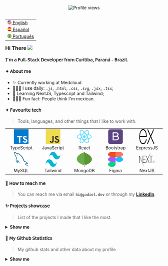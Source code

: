 <p align="center"><img src="https://komarev.com/ghpvc/?username=machadogadiel&color=blue" alt="Profile views" /></p>

<table align="right">
    <tr><td><a href="README.md"><img src="images/us-flag.png" height="13"> English</a></td></tr>
    <tr><td><a href="README_es.md"><img src="images/es-flag.png" height="13"> Español</a></td></tr>
    <tr><td><a href="README_pt.md"><img src="images/br-flag.png" height="13"> Português</a></td></tr>
</table>

### Hi There <img src="https://raw.githubusercontent.com/kaueMarques/kaueMarques/master/hi.gif" height="30px">


#### 𝖨'𝗆 𝖺 𝖥𝗎𝗅𝗅-𝖲𝗍𝖺𝖼𝗄 𝖣𝖾𝗏𝖾𝗅𝗈𝗉𝖾𝗋 𝖿𝗋𝗈𝗆 𝖢𝗎𝗋𝗂𝗍𝗂𝖻𝖺, 𝖯𝖺𝗋𝖺𝗇𝖺́ - 𝖡𝗋𝖺𝗓𝗂𝗅.


#### ✦ 𝖠𝖻𝗈𝗎𝗍 𝗆𝖾

- ✨ Currently working at Medcloud
- 🧑🏽‍💻 I use daily: `.js`, `.html`, `.css`, `.svg`, `.jsx`, `.tsx`;
- 🌱 Learning NextJS, Typescript and Tailwind;
- 💁🏽‍♂️ Fun fact: People think I'm mexican.

#### ✦ 𝖥𝖺𝗏𝗈𝗎𝗋𝗂𝗍𝖾 𝗍𝖾𝖼𝗁

> Tools, languages, and other things that I like to work with.

<table>
  <tr>
    <td align="center" width="96">
      <img src="./images/typescript-original.svg" width="48" height="48" alt="TypeScript" />
      <br>TypeScript
    </td>
    <td align="center" width="96">
        <img src="./images/javascript-original.svg" width="48" height="48" alt="JavaScript" />
      <br>JavaScript
    </td>
    <td align="center" width="96">
        <img src="./images/react-original.svg" width="48" height="48" alt="React" />
      <br>React
    </td>
    <td align="center" width="96">
        <img src="./images/bootstrap-plain.svg" width="48" height="48" alt="Bootstrap" />
      <br>Bootstrap
    </td>
    <td align="center" width="96">
        <img src="./images/express-js-original.svg" width="48" height="48" alt="ExpressJS" />
      <br>ExpressJS
    </td>
  </tr>
  <tr>
    <td align="center"  width="96">
        <img src="./images/mysql-original.svg" width="48" height="48" alt="MySQL" />
      <br>MySQL
    </td>
    <td align="center"  width="96">
        <img src="./images/tailwind-css-original.svg" width="48" height="48" alt="Tailwind" />
      <br>Tailwind 
    </td>
    <td align="center"  width="96">
        <img src="./images/mongodb-original.svg" width="48" height="48" alt="MongoDB" />
      <br>MongoDB 
    </td>
    <td align="center"  width="96">
        <img src="./images/figma-original.svg" width="48" height="48" alt="Figma" />
      <br>Figma 
    </td>
    <td align="center"  width="96">
        <img src="./images/nextjs-original.svg" width="48" height="48" alt="NextJS" />
      <br>NextJS 
    </td>
  </tr>
</table>

#### 🙋 𝖧𝗈𝗐 𝗍𝗈 𝗋𝖾𝖺𝖼𝗁 𝗆𝖾

> You can reach me via email **`hi@gadiel.dev`** or through my **[LinkedIn]**.

#### ✨ 𝖯𝗋𝗈𝗃𝖾𝖼𝗍𝗌 𝗌𝗁𝗈𝗐𝖼𝖺𝗌𝖾

> List of the projects I made that I like the most.

<details> 
  <summary><b>Show me</b></summary>
  <p align='left'> 

[![Readme Card](https://github-readme-stats.vercel.app/api/pin/?username=machadogadiel&repo=Bookstore)](https://livraria-react-phi.vercel.app/)

  </p>

<p align='center'> 
  
[![Readme Card](https://github-readme-stats.vercel.app/api/pin/?username=machadogadiel&repo=api-hunt)](https://machadogadiel.github.io/api-hunt/)

  </p>


  <p align='right'> 
  
[![Readme Card](https://github-readme-stats.vercel.app/api/pin/?username=machadogadiel&repo=minimal-calculator)](https://minimal-calculator.vercel.app/)

  </p>

</details>


#### 📅 𝖬𝗒 𝖦𝗂𝗍𝗁𝗎𝖻 𝖲𝗍𝖺𝗍𝗂𝗌𝗍𝗂𝖼𝗌
> My github stats and other data about my profile

<details>
  <summary align='left'><b>Show me</b></summary>
  <br/>

![Metrics](https://metrics.lecoq.io/machadogadiel?template=classic&base.hireable=true&base=header%2C%20activity%2C%20community%2C%20repositories%2C%20metadata&base.indepth=false&base.hireable=true&config.timezone=America%2FSao_Paulo)
    <p align="left">
         <img height="137px" src="https://github-readme-stats.vercel.app/api/top-langs/?username=machadogadiel&hide=html&layout=compact&langs_count=8" />
    </p>
</details>

[linkedin]: https://www.linkedin.com/in/gadiel-machado "Gadiel Machado LinkedIn"
